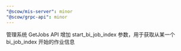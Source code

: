 ```yaml
---
"@scow/mis-server": minor
"@scow/grpc-api": minor
---
```


管理系统 GetJobs API 增加 start_bi_job_index 参数，用于获取从某一个 bi_job_index 开始的作业信息
